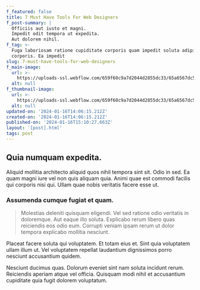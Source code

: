 ```yaml
---
f_featured: false
title: 7 Must Have Tools For Web Designers
f_post-summary: |
  Officiis aut iusto et magni.
  Impedit odit tempora ut expedita.
  Aut dolorem nihil.
f_tag: >-
  Fuga laboriosam ratione cupiditate corporis quam impedit soluta adipisci
  corporis. Ea impedit 
slug: 7-must-have-tools-for-web-designers
f_main-image:
  url: >-
    https://uploads-ssl.webflow.com/659f60c9a7d2044d2855dc33/65a6567dc5ba17ecbf829d10_image1.jpeg
  alt: null
f_thumbnail-image:
  url: >-
    https://uploads-ssl.webflow.com/659f60c9a7d2044d2855dc33/65a6567dc5ba17ecbf829d21_image17.jpeg
  alt: null
updated-on: '2024-01-16T14:06:15.212Z'
created-on: '2024-01-16T14:06:15.212Z'
published-on: '2024-01-16T15:10:27.663Z'
layout: '[post].html'
tags: post
---
```


Quia numquam expedita.
----------------------

Aliquid mollitia architecto aliquid quos nihil tempora sint sit. Odio in sed. Ea quam magni iure vel non quis aliquam quia. Animi quae est commodi facilis qui corporis nisi qui. Ullam quae nobis veritatis facere esse ut.

### Assumenda cumque fugiat et quam.

> Molestias deleniti quisquam eligendi. Vel sed ratione odio veritatis in doloremque. Aut eaque illo soluta. Explicabo rerum libero quas reiciendis eos odio eum. Corrupti veniam ipsam rerum ut dolor tempora explicabo mollitia nesciunt.

Placeat facere soluta qui voluptatem. Et totam eius et. Sint quia voluptatem ullam illum ut. Vel voluptatem repellat laudantium dignissimos porro nesciunt accusantium quidem.

Nesciunt ducimus quas. Dolorum eveniet sint nam soluta incidunt rerum. Reiciendis aperiam atque vel officia. Quisquam modi nihil et accusantium cupiditate quia fugit dolorem voluptatum.

